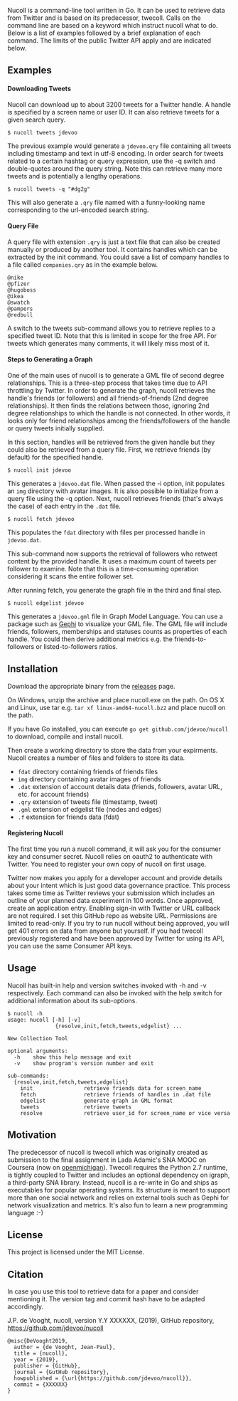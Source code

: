 Nucoll is a command-line tool written in Go. It can be used to retrieve data from Twitter and is based on its predecessor, twecoll. Calls on the command line are based on a keyword which instruct nucoll what to do. Below is a list of examples followed by a brief explanation of each command. The limits of the public Twitter API apply and are indicated below.

## Examples

#### Downloading Tweets
Nucoll can download up to about 3200 tweets for a Twitter handle. A handle is specified by a screen name or user ID. It can also retrieve tweets for a given search query.

```
$ nucoll tweets jdevoo
```

The previous example would generate a `jdevoo.qry` file containing all tweets including timestamp and text in utf-8 encoding. In order search for tweets related to a certain hashtag or query expression, use the -q switch and double-quotes around the query string. Note this can retrieve many more tweets and is potentially a lengthy operations.

```
$ nucoll tweets -q "#dg2g"
```

This will also generate a `.qry` file named with a funny-looking name corresponding to the url-encoded search string.

#### Query File
A query file with extension `.qry` is just a text file that can also be created manually or produced by another tool. It contains handles which can be extracted by the init command. You could save a list of company handles to a file called `companies.qry` as in the example below.

```
@nike
@pfizer
@hugoboss
@ikea
@swatch
@pampers
@redbull
```

A switch to the tweets sub-command allows you to retrieve replies to a specified tweet ID. Note that this is limited in scope for the free API. For tweets which generates many comments, it will likely miss most of it.

#### Steps to Generating a Graph
One of the main uses of nucoll is to generate a GML file of second degree relationships. This is a three-step process that takes time due to API throttling by Twitter. In order to generate the graph, nucoll retrieves the handle's friends (or followers) and all friends-of-friends (2nd degree relationships). It then finds the relations between those, ignoring 2nd degree relationships to which the handle is not connected. In other words, it looks only for friend relationships among the friends/followers of the handle or query tweets initially supplied.

In this section, handles will be retrieved from the given handle but they could also be retrieved from a query file. First, we retrieve friends (by default) for the specified handle.

```
$ nucoll init jdevoo
```

This generates a `jdevoo.dat` file. When passed the -i option, init populates an `img` directory with avatar images. It is also possible to initialize from a query file using the -q option. Next, nucoll retrieves friends (that's always the case) of each entry in the `.dat` file.

```
$ nucoll fetch jdevoo
```

This populates the `fdat` directory with files per processed handle in `jdevoo.dat`.

This sub-command now supports the retrieval of followers who retweet content by the provided handle. It uses a maximum count of tweets per follower to examine. Note that this is a time-consuming operation considering it scans the entire follower set.

After running fetch, you generate the graph file in the third and final step.

```
$ nucoll edgelist jdevoo
```

This generates a `jdevoo.gml` file in Graph Model Language. You can use a package such as [Gephi](https://gephi.org/) to visualize your GML file. The GML file will include friends, followers, memberships and statuses counts as properties of each handle. You could then derive additional metrics e.g. the friends-to-followers or listed-to-followers ratios.

## Installation
Download the appropriate binary from the [releases](https://github.com/jdevoo/nucoll/releases) page.

On Windows, unzip the archive and place nucoll.exe on the path. On OS X and Linux, use tar e.g. `tar xf linux-amd64-nucoll.bz2` and place nucoll on the path.

If you have Go installed, you can execute `go get github.com/jdevoo/nucoll` to download, compile and install nucoll.

Then create a working directory to store the data from your expirments. Nucoll creates a number of files and folders to store its data.

* `fdat` directory containing friends of friends files
* `img` directory containing avatar images of friends
* `.dat` extension of account details data (friends, followers, avatar URL, etc. for account friends)
* `.qry` extension of tweets file (timestamp, tweet)
* `.gml` extension of edgelist file (nodes and edges)
* `.f` extension for friends data (fdat)

#### Registering Nucoll
The first time you run a nucoll command, it will ask you for the consumer key and consumer secret. Nucoll relies on oauth2 to authenticate with Twitter. You need to register your own copy of nucoll on first usage.

Twitter now makes you apply for a developer account and provide details about your intent which is just good data governance practice. This process takes some time as Twitter reviews your submission which includes an outline of your planned data experiment in 100 words. Once approved, create an application entry. Enabling sign-in with Twitter or URL callback are not required. I set this GitHub repo as website URL. Permissions are limited to read-only. If you try to run nucoll without being approved, you will get 401 errors on data from anyone but yourself. If you had twecoll previously registered and have been approved by Twitter for using its API, you can use the same Consumer API keys.

## Usage
Nucoll has built-in help and version switches invoked with -h and -v respectively. Each command can also be invoked with the help switch for additional information about its sub-options.

```
$ nucoll -h
usage: nucoll [-h] [-v]
               {resolve,init,fetch,tweets,edgelist} ...

New Collection Tool

optional arguments:
  -h    show this help message and exit
  -v    show program's version number and exit

sub-commands:
  {resolve,init,fetch,tweets,edgelist}
    init                retrieve friends data for screen_name
    fetch               retrieve friends of handles in .dat file
    edgelist            generate graph in GML format
    tweets              retrieve tweets
    resolve             retrieve user_id for screen_name or vice versa
```

## Motivation
The predecessor of nucoll is twecoll which was originally created as submission to the final assignment in Lada Adamic's SNA MOOC on Coursera (now on [openmichigan](https://open.umich.edu/find/open-educational-resources/information/si-508-networks-theory-application)). Twecoll requires the Python 2.7 runtime, is tightly coupled to Twitter and includes an optional dependency on igraph, a third-party SNA library. Instead, nucoll is a re-write in Go and ships as executables for popular operating systems. Its structure is meant to support more than one social network and relies on external tools such as Gephi for network visualization and metrics. It's also fun to learn a new programming language :-)

## License
This project is licensed under the MIT License.

## Citation
In case you use this tool to retrieve data for a paper and consider mentioning it. The version tag and commit hash have to be adapted accordingly.

J.P. de Vooght, nucoll, version Y.Y XXXXXX, (2019), GitHub repository, https://github.com/jdevoo/nucoll

```
@misc{DeVooght2019,
  author = {de Vooght, Jean-Paul},
  title = {nucoll},
  year = {2019},
  publisher = {GitHub},
  journal = {GutHub repository},
  howpublished = {\url{https://github.com/jdevoo/nucoll}},
  commit = {XXXXXX}
}
```
